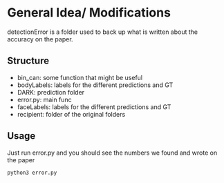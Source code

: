 # General Idea/ Modifications

detectionError is a folder used to back up what is written about the accuracy on the paper.

## Structure

- bin_can: some function that might be useful
- bodyLabels: labels for the different predictions and GT
- DARK: prediction folder
- error.py: main func
- faceLabels: labels for the different predictions and GT
- recipient: folder of the original folders

## Usage
Just run error.py and you should see the numbers we found and wrote on the paper

	python3 error.py 
